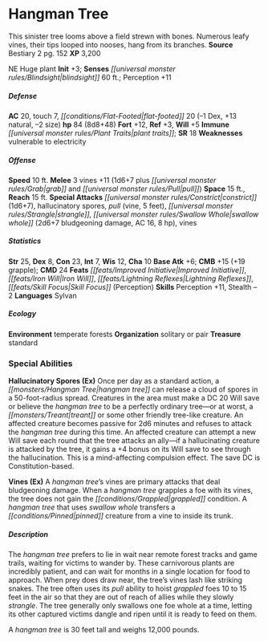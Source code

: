 ﻿---
cssclass: [monsters]
title1: Hangman Tree
desc_short: This sinister tree looms above a field strewn with bones. Numerous leafy
  vines, their tips looped into nooses, hang from its branches.
title2: Hangman Tree
CR: 7
sources:
- name: Bestiary 2
  page: 152
  link: http://paizo.com/pathfinderRPG/v5748btpy8hif
XP: 3200
alignment: NE
size: Huge
type: plant
initiative:
  bonus: 3
senses:
  blindsight: 60
AC:
  AC: 20
  touch: 7
  flat_footed: 20
  components:
    dex: -1
    natural: 13
    size: -2
HP:
  HP: 84
  long: 8d8+48
saves:
  fort: 12
  ref: 3
  will: 5
immunities:
- plant traits
SR: 18
weaknesses:
- vulnerable to electricity
speeds:
  base: 10
attacks:
  melee:
  - - text: 3 vines +11 (1d6+7 plus grab and pull)
      entries:
      - - damage: 1d6+7
        - effect: grab
        - effect: pull
      count: 3
      attack: vines
      bonus:
      - 11
  special:
  - constrict (1d6+7)
  - hallucinatory spores
  - pull (vine, 5 feet)
  - strangle
  - swallow whole (2d6+7 bludgeoning damage, AC 16, 8 hp)
  - vines
space: 15
reach: 15
ability_scores:
  STR: 25
  DEX: 8
  CON: 23
  INT: 7
  WIS: 12
  CHA: 10
BAB: 6
CMB: 15
CMB_other: +19 grapple
CMD: 24
feats:
- name: Improved Initiative
- name: Iron Will
- name: Lightning Reflexes
- name: Skill Focus (Perception)
skills:
  Perception: 11
  Stealth: -2
languages:
- Sylvan
ecology:
  environment: temperate forests
  organization: solitary or pair
  treasure_type: standard
special_abilities:
  Hallucinatory Spores (Ex): Once per day as a standard action, a hangman tree can
    release a cloud of spores in a 50-foot-radius spread. Creatures in the area must
    make a DC 20 Will save or believe the hangman tree to be a perfectly ordinary
    tree-or at worst, a treant or some other friendly tree-like creature. An affected
    creature becomes passive for 2d6 minutes and refuses to attack the hangman tree
    during this time. An affected creature can attempt a new Will save each round
    that the tree attacks an ally-if a hallucinating creature is attacked by the tree,
    it gains a +4 bonus on its Will save to see through the hallucination. This is
    a mind-affecting compulsion effect. The save DC is Constitution-based.
  Vines (Ex): A hangman tree's vines are primary attacks that deal bludgeoning damage.
    When a hangman tree grapples a foe with its vines, the tree does not gain the
    grappled condition. A hangman tree that uses swallow whole transfers a pinned
    creature from a vine to inside its trunk.
desc_long: |-
  The hangman tree prefers to lie in wait near remote forest tracks and game trails, waiting for victims to wander by. These carnivorous plants are incredibly patient, and can wait for months in a single location for food to approach. When prey does draw near, the tree's vines lash like striking snakes. The tree often uses its pull ability to hoist grappled foes 10 to 15 feet in the air so that they are out of reach of allies while they slowly strangle. The tree generally only swallows one foe whole at a time, letting its other captured victims dangle and ripen until it is ready to feed on them.

  A hangman tree is 30 feet tall and weighs 12,000 pounds.

---

# Hangman Tree
This sinister tree looms above a field strewn with bones. Numerous leafy vines, their tips looped into nooses, hang from its branches.
**Source** Bestiary 2 pg. 152
**XP** 3,200

NE Huge plant
**Init** +3; **Senses** _[[universal monster rules/Blindsight|blindsight]]_ 60 ft.; Perception +11

##### Defense

**AC** 20, touch 7, _[[conditions/Flat-Footed|flat-footed]]_ 20 (–1 Dex, +13 natural, –2 size)
**hp** 84 (8d8+48)
**Fort** +12, **Ref** +3, **Will** +5
**Immune** _[[universal monster rules/Plant Traits|plant traits]]_; **SR** 18
**Weaknesses** vulnerable to electricity

##### Offense
**Speed** 10 ft.
**Melee** 3 vines +11 (1d6+7 plus _[[universal monster rules/Grab|grab]]_ and _[[universal monster rules/Pull|pull]]_)
**Space** 15 ft., **Reach** 15 ft.
**Special Attacks** _[[universal monster rules/Constrict|constrict]]_ (1d6+7), hallucinatory spores, _pull_ (vine, 5 feet), _[[universal monster rules/Strangle|strangle]]_, _[[universal monster rules/Swallow Whole|swallow whole]]_ (2d6+7 bludgeoning damage, AC 16, 8 hp), vines

##### Statistics
**Str** 25, **Dex** 8, **Con** 23, **Int** 7, **Wis** 12, **Cha** 10
**Base Atk** +6; **CMB** +15 (+19 grapple); **CMD** 24
**Feats** _[[feats/Improved Initiative|Improved Initiative]]_, _[[feats/Iron Will|Iron Will]]_, _[[feats/Lightning Reflexes|Lightning Reflexes]]_, _[[feats/Skill Focus|Skill Focus]]_ (Perception)
**Skills** Perception +11, Stealth –2
**Languages** Sylvan

##### Ecology

**Environment** temperate forests
**Organization** solitary or pair
**Treasure** standard

### Special Abilities

**Hallucinatory Spores (Ex)** Once per day as a standard action, a _[[monsters/Hangman Tree|hangman tree]]_ can release a cloud of spores in a 50-foot-radius spread. Creatures in the area must make a DC 20 Will save or believe the _hangman tree_ to be a perfectly ordinary tree—or at worst, a _[[monsters/Treant|treant]]_ or some other friendly tree-like creature. An affected creature becomes passive for 2d6 minutes and refuses to attack the _hangman tree_ during this time. An affected creature can attempt a new Will save each round that the tree attacks an ally—if a hallucinating creature is attacked by the tree, it gains a +4 bonus on its Will save to see through the hallucination. This is a mind-affecting compulsion effect. The save DC is Constitution-based.

**Vines (Ex)** A _hangman tree_’s vines are primary attacks that deal bludgeoning damage. When a _hangman tree_ grapples a foe with its vines, the tree does not gain the _[[conditions/Grappled|grappled]]_ condition. A _hangman tree_ that uses _swallow whole_ transfers a _[[conditions/Pinned|pinned]]_ creature from a vine to inside its trunk.

##### Description

The _hangman tree_ prefers to lie in wait near remote forest tracks and game trails, waiting for victims to wander by. These carnivorous plants are incredibly patient, and can wait for months in a single location for food to approach. When prey does draw near, the tree’s vines lash like striking snakes. The tree often uses its _pull_ ability to hoist _grappled_ foes 10 to 15 feet in the air so that they are out of reach of allies while they slowly _strangle_. The tree generally only swallows one foe whole at a time, letting its other captured victims dangle and ripen until it is ready to feed on them.

A _hangman tree_ is 30 feet tall and weighs 12,000 pounds.